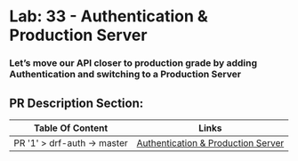# Lab: 33 - Authentication & Production Server

### Let’s move our API closer to production grade by adding Authentication and switching to a Production Server

## PR Description Section:

| Table Of Content                               | Links                                        |
| ---------------------------------------------- | -------------------------------------------  |
| PR '1' > drf-auth -> master                    | [Authentication & Production Server](https://github.com/YousefAbuJalboush/drf-auth/pull/1)|
